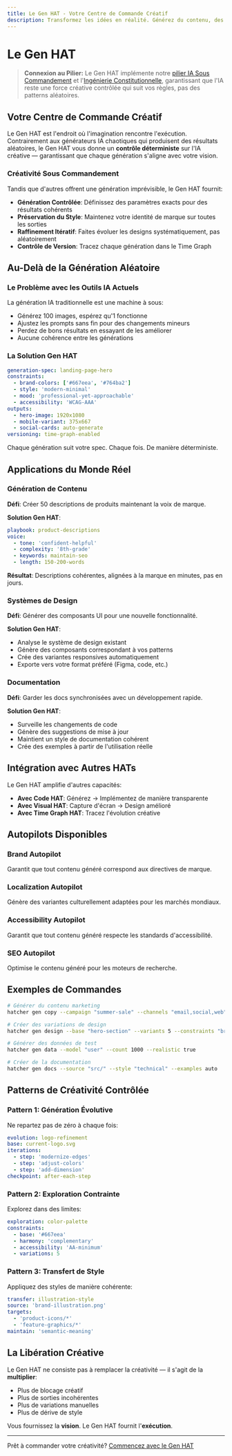 ```yaml
---
title: Le Gen HAT - Votre Centre de Commande Créatif
description: Transformez les idées en réalité. Générez du contenu, des designs et des expériences avec contrôle déterministe sur la créativité IA.
---
```


# <DocIcon type="gen" inline /> Le Gen HAT

> **Connexion au Pilier:** Le Gen HAT implémente notre [pilier IA Sous Commandement](/fr/pillars-ai-under-command) et l'[Ingénierie Constitutionnelle](/fr/constitutional-engineering), garantissant que l'IA reste une force créative contrôlée qui suit vos règles, pas des patterns aléatoires.

## Votre Centre de Commande Créatif

Le Gen HAT est l'endroit où l'imagination rencontre l'exécution. Contrairement aux générateurs IA chaotiques qui produisent des résultats aléatoires, le Gen HAT vous donne un **contrôle déterministe** sur l'IA créative — garantissant que chaque génération s'aligne avec votre vision.

### Créativité Sous Commandement

Tandis que d'autres offrent une génération imprévisible, le Gen HAT fournit:

- **Génération Contrôlée**: Définissez des paramètres exacts pour des résultats cohérents
- **Préservation du Style**: Maintenez votre identité de marque sur toutes les sorties
- **Raffinement Itératif**: Faites évoluer les designs systématiquement, pas aléatoirement
- **Contrôle de Version**: Tracez chaque génération dans le Time Graph

## Au-Delà de la Génération Aléatoire

### Le Problème avec les Outils IA Actuels

La génération IA traditionnelle est une machine à sous:

- Générez 100 images, espérez qu'1 fonctionne
- Ajustez les prompts sans fin pour des changements mineurs
- Perdez de bons résultats en essayant de les améliorer
- Aucune cohérence entre les générations

### La Solution Gen HAT

```yaml
generation-spec: landing-page-hero
constraints:
  - brand-colors: ['#667eea', '#764ba2']
  - style: 'modern-minimal'
  - mood: 'professional-yet-approachable'
  - accessibility: 'WCAG-AAA'
outputs:
  - hero-image: 1920x1080
  - mobile-variant: 375x667
  - social-cards: auto-generate
versioning: time-graph-enabled
```

Chaque génération suit votre spec. Chaque fois. De manière déterministe.

## Applications du Monde Réel

### Génération de Contenu

**Défi**: Créer 50 descriptions de produits maintenant la voix de marque.

**Solution Gen HAT**:

```yaml
playbook: product-descriptions
voice:
  - tone: 'confident-helpful'
  - complexity: '8th-grade'
  - keywords: maintain-seo
  - length: 150-200-words
```

**Résultat**: Descriptions cohérentes, alignées à la marque en minutes, pas en jours.

### Systèmes de Design

**Défi**: Générer des composants UI pour une nouvelle fonctionnalité.

**Solution Gen HAT**:

- Analyse le système de design existant
- Génère des composants correspondant à vos patterns
- Crée des variantes responsives automatiquement
- Exporte vers votre format préféré (Figma, code, etc.)

### Documentation

**Défi**: Garder les docs synchronisées avec un développement rapide.

**Solution Gen HAT**:

- Surveille les changements de code
- Génère des suggestions de mise à jour
- Maintient un style de documentation cohérent
- Crée des exemples à partir de l'utilisation réelle

## Intégration avec Autres HATs

Le Gen HAT amplifie d'autres capacités:

- **Avec Code HAT**: Générez → Implémentez de manière transparente
- **Avec Visual HAT**: Capture d'écran → Design amélioré
- **Avec Time Graph HAT**: Tracez l'évolution créative

## Autopilots Disponibles

### Brand Autopilot

Garantit que tout contenu généré correspond aux directives de marque.

### Localization Autopilot

Génère des variantes culturellement adaptées pour les marchés mondiaux.

### Accessibility Autopilot

Garantit que tout contenu généré respecte les standards d'accessibilité.

### SEO Autopilot

Optimise le contenu généré pour les moteurs de recherche.

## Exemples de Commandes

```bash
# Générer du contenu marketing
hatcher gen copy --campaign "summer-sale" --channels "email,social,web"

# Créer des variations de design
hatcher gen design --base "hero-section" --variants 5 --constraints "brand"

# Générer des données de test
hatcher gen data --model "user" --count 1000 --realistic true

# Créer de la documentation
hatcher gen docs --source "src/" --style "technical" --examples auto
```

## Patterns de Créativité Contrôlée

### Pattern 1: Génération Évolutive

Ne repartez pas de zéro à chaque fois:

```yaml
evolution: logo-refinement
base: current-logo.svg
iterations:
  - step: 'modernize-edges'
  - step: 'adjust-colors'
  - step: 'add-dimension'
checkpoint: after-each-step
```

### Pattern 2: Exploration Contrainte

Explorez dans des limites:

```yaml
exploration: color-palette
constraints:
  - base: '#667eea'
  - harmony: 'complementary'
  - accessibility: 'AA-minimum'
  - variations: 5
```

### Pattern 3: Transfert de Style

Appliquez des styles de manière cohérente:

```yaml
transfer: illustration-style
source: 'brand-illustration.png'
targets:
  - 'product-icons/*'
  - 'feature-graphics/*'
maintain: 'semantic-meaning'
```

## La Libération Créative

Le Gen HAT ne consiste pas à remplacer la créativité — il s'agit de la **multiplier**:

- Plus de blocage créatif
- Plus de sorties incohérentes
- Plus de variations manuelles
- Plus de dérive de style

Vous fournissez la **vision**. Le Gen HAT fournit l'**exécution**.

---

Prêt à commander votre créativité? [Commencez avec le Gen HAT](/fr/getting-started#gen-hat)

<PageCTA
  title="Libérez Votre Puissance Créative"
  subtitle="Commandez à l'IA de générer du contenu qui correspond exactement à votre vision"
  buttonText="Explorer le Gen HAT"
  buttonLink="/fr/getting-started"
  buttonStyle="secondary"
  footer="La vision rencontre l'exécution. Créativité amplifiée."
/>
